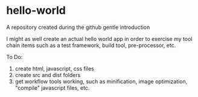 # hello-world
A repository created during the github gentle introduction

I might as well create an actual hello world app in order to exercise my tool chain items such as a test framework, build tool, pre-processor, etc.

To Do:
1. create html, javascript, css files
2. create src and dist folders
3. get workflow tools working, such as minification, image optimization, "compile" javascript files, etc.
